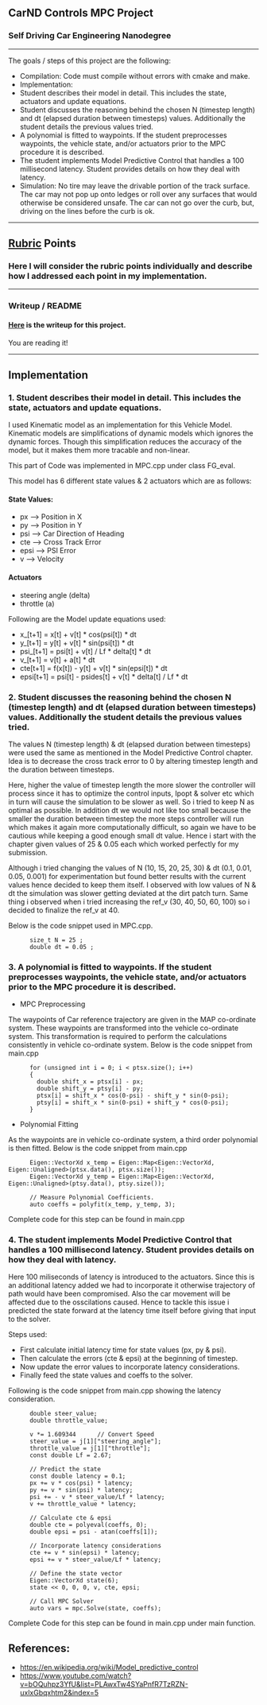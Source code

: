 ## CarND Controls MPC Project

### Self Driving Car Engineering Nanodegree

---

The goals / steps of this project are the following:

* Compilation: Code must compile without errors with cmake and make.
* Implementation:
* Student describes their model in detail. This includes the state, actuators and update equations.
* Student discusses the reasoning behind the chosen N (timestep length) and dt (elapsed duration between timesteps) values. Additionally the student details the previous values tried.
* A polynomial is fitted to waypoints. If the student preprocesses waypoints, the vehicle state, and/or actuators prior to the MPC procedure it is described.
* The student implements Model Predictive Control that handles a 100 millisecond latency. Student provides details on how they deal with latency.
* Simulation: No tire may leave the drivable portion of the track surface. The car may not pop up onto ledges or roll over any surfaces that would otherwise be considered unsafe. The car can not go over the curb, but, driving on the lines before the curb is ok.

[//]: # (Image References)
[image1]: ./output/img_pid.png

---
## [Rubric](https://review.udacity.com/#!/rubrics/896/view) Points
### Here I will consider the rubric points individually and describe how I addressed each point in my implementation.

---
### Writeup / README

#### [Here](https://github.com/abhardwajnv/CarND-MPC-Project/blob/master/Reflections.md) is the writeup for this project.

You are reading it!

---

## Implementation

### 1. Student describes their model in detail. This includes the state, actuators and update equations.

I used Kinematic model as an implementation for this Vehicle Model. Kinematic models are simplifications of dynamic models which ignores the dynamic forces.
Though this simplification reduces the accuracy of the model, but it makes them more tracable and non-linear.

This part of Code was implemented in MPC.cpp under class FG_eval.

This model has 6 different state values & 2 actuators which are as follows:

#### State Values:

* px --> Position in X
* py --> Position in Y
* psi --> Car Direction of Heading
* cte --> Cross Track Error
* epsi --> PSI Error
* v --> Velocity

#### Actuators

* steering angle (delta)
* throttle (a)

Following are the Model update equations used:

* x_[t+1] = x[t] + v[t] * cos(psi[t]) * dt
* y_[t+1] = y[t] + v[t] * sin(psi[t]) * dt
* psi_[t+1] = psi[t] + v[t] / Lf * delta[t] * dt
* v_[t+1] = v[t] + a[t] * dt
* cte[t+1] = f(x[t]) - y[t] + v[t] * sin(epsi[t]) * dt
* epsi[t+1] = psi[t] - psides[t] + v[t] * delta[t] / Lf * dt

### 2. Student discusses the reasoning behind the chosen N (timestep length) and dt (elapsed duration between timesteps) values. Additionally the student details the previous values tried.

The values N (timestep length) & dt (elapsed duration between timesteps) were used the same as mentioned in the Model Predictive Control chapter.
Idea is to decrease the cross track error to 0 by altering timestep length and the duration between timesteps.

Here, higher the value of timestep length the more slower the controller will process since it has to optimize the control inputs, Ipopt & solver etc which in turn will cause the simulation to be slower as well. So i tried to keep N as optimal as possible.
In addition dt we would not like too small because the smaller the duration between timestep the more steps controller will run which makes it again more computationally difficult, so again we have to be cautious while keeping a good enough small dt value.
Hence i start with the chapter given values of 25 & 0.05 each which worked perfectly for my submission.

Although i tried changing the values of N (10, 15, 20, 25, 30) & dt (0.1, 0.01, 0.05, 0.001) for experimentation but found better results with the current values hence decided to keep them itself.
I observed with low values of N & dt the simulation was slower getting deviated at the dirt patch turn.
Same thing i observed when i tried increasing the ref_v (30, 40, 50, 60, 100) so i decided to finalize the ref_v at 40.

Below is the code snippet used in MPC.cpp.

          size_t N = 25 ;
          double dt = 0.05 ;
	
### 3. A polynomial is fitted to waypoints. If the student preprocesses waypoints, the vehicle state, and/or actuators prior to the MPC procedure it is described.

* MPC Preprocessing

The waypoints of Car reference trajectory are given in the MAP co-ordinate system. These waypoints are transformed into the vehicle co-ordinate system.
This transformation is required to perform the calculations consistently in vehicle co-ordinate system.
Below is the code snippet from main.cpp

          for (unsigned int i = 0; i < ptsx.size(); i++)
          {
            double shift_x = ptsx[i] - px;
            double shift_y = ptsy[i] - py;
            ptsx[i] = shift_x * cos(0-psi) - shift_y * sin(0-psi);
            ptsy[i] = shift_x * sin(0-psi) + shift_y * cos(0-psi);
          }

* Polynomial Fitting

As the waypoints are in vehicle co-ordinate system, a third order polynomial is then fitted.
Below is the code snippet from main.cpp

          Eigen::VectorXd x_temp = Eigen::Map<Eigen::VectorXd, Eigen::Unaligned>(ptsx.data(), ptsx.size());
          Eigen::VectorXd y_temp = Eigen::Map<Eigen::VectorXd, Eigen::Unaligned>(ptsy.data(), ptsy.size());

          // Measure Polynomial Coefficients.
          auto coeffs = polyfit(x_temp, y_temp, 3);

Complete code for this step can be found in main.cpp


### 4. The student implements Model Predictive Control that handles a 100 millisecond latency. Student provides details on how they deal with latency.

Here 100 miliseconds of latency is introduced to the actuators. Since this is an additional latency added we had to incorporate it otherwise trajectory of path would have been compromised.
Also the car movement will be affected due to the osscilations caused. 
Hence to tackle this issue i predicted the state forward at the latency time itself before giving that input to the solver.

Steps used:

* First calculate initial latency time for state values (px, py & psi).
* Then calculate the errors (cte & epsi) at the beginning of timestep.
* Now update the error values to incorporate latency considerations.
* Finally feed the state values and coeffs to the solver.

Following is the code snippet from main.cpp showing the latency consideration.

          double steer_value;
          double throttle_value;

          v *= 1.609344      // Convert Speed
          steer_value = j[1]["steering_angle"];
          throttle_value = j[1]["throttle"];
          const double Lf = 2.67;
          
          // Predict the state
          const double latency = 0.1;
          px += v * cos(psi) * latency;
          py += v * sin(psi) * latency;
          psi += - v * steer_value/Lf * latency;
          v += throttle_value * latency;
		  
          // Calculate cte & epsi
          double cte = polyeval(coeffs, 0);
          double epsi = psi - atan(coeffs[1]);

          // Incorporate latency considerations
          cte += v * sin(epsi) * latency;
          epsi += v * steer_value/Lf * latency;

          // Define the state vector
          Eigen::VectorXd state(6);
          state << 0, 0, 0, v, cte, epsi;

          // Call MPC Solver
          auto vars = mpc.Solve(state, coeffs);
		  
Complete Code for this step can be found in main.cpp under main function.

## References:

* https://en.wikipedia.org/wiki/Model_predictive_control
* https://www.youtube.com/watch?v=bOQuhpz3YfU&list=PLAwxTw4SYaPnfR7TzRZN-uxlxGbqxhtm2&index=5
